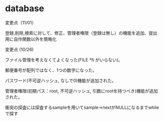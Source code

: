 # database

変更点（11/01）

登録,削除,検索に対して、修正、管理者権限（登録は無し）の機能を追加、提出用に自作関数以外を簡略化

変更点 (10/26)

ファイル管理を考えなくてよくなった(FILE *fi がいらない)。

郵便番号が配列ではなく、1つの数字になった。

パスワード(不可逆ハッシュ, なしで0)機能が追加された。

管理者権限(初期パス：root, 不可逆ハッシュ, 引数にrootを持つべき)機能が追加された。

衝突の探査には探査するsampleを用いてsample->nextがNULLになるまでwhileで探す